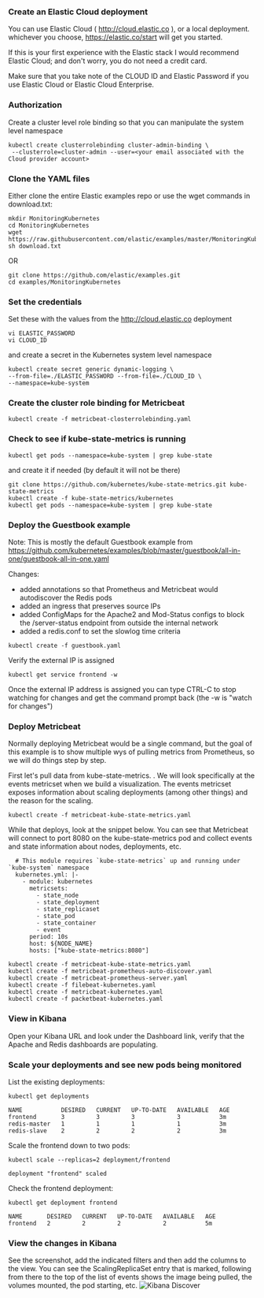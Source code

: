 ### Create an Elastic Cloud deployment
You can use Elastic Cloud ( http://cloud.elastic.co ), or a local deployment.  whichever you choose, https://elastic.co/start will get you started.

If this is your first experience with the Elastic stack I would recommend Elastic Cloud; and don't worry, you do not need a credit card.

Make sure that you take note of the CLOUD ID and Elastic Password if you use Elastic Cloud or Elastic Cloud Enterprise.

### Authorization
Create a cluster level role binding so that you can manipulate the system level namespace

```
kubectl create clusterrolebinding cluster-admin-binding \
 --clusterrole=cluster-admin --user=<your email associated with the Cloud provider account>
```

### Clone the YAML files
Either clone the entire Elastic examples repo or use the wget commands in download.txt:

```
mkdir MonitoringKubernetes
cd MonitoringKubernetes
wget https://raw.githubusercontent.com/elastic/examples/master/MonitoringKubernetes/download.txt
sh download.txt
```

OR

```
git clone https://github.com/elastic/examples.git
cd examples/MonitoringKubernetes
```
### Set the credentials
Set these with the values from the http://cloud.elastic.co deployment

```
vi ELASTIC_PASSWORD
vi CLOUD_ID
```
and create a secret in the Kubernetes system level namespace

```
kubectl create secret generic dynamic-logging \
--from-file=./ELASTIC_PASSWORD --from-file=./CLOUD_ID \
--namespace=kube-system
```

### Create the cluster role binding for Metricbeat
```
kubectl create -f metricbeat-closterrolebinding.yaml
```

### Check to see if kube-state-metrics is running
```
kubectl get pods --namespace=kube-system | grep kube-state
```
and create it if needed (by default it will not be there)

```
git clone https://github.com/kubernetes/kube-state-metrics.git kube-state-metrics
kubectl create -f kube-state-metrics/kubernetes
kubectl get pods --namespace=kube-system | grep kube-state 
```

### Deploy the Guestbook example
Note: This is mostly the default Guestbook example from https://github.com/kubernetes/examples/blob/master/guestbook/all-in-one/guestbook-all-in-one.yaml

Changes:
 - added annotations so that Prometheus and Metricbeat would autodiscover the Redis pods
 - added an ingress that preserves source IPs
 - added ConfigMaps for the Apache2 and Mod-Status configs to block the /server-status endpoint from outside the internal network
 - added a redis.conf to set the slowlog time criteria

```
kubectl create -f guestbook.yaml 
```
Verify the external IP is assigned

```
kubectl get service frontend -w
```
Once the external IP address is assigned you can type CTRL-C to stop watching for changes and get the command prompt back (the -w is "watch for changes")

### Deploy Metricbeat
Normally deploying Metricbeat would be a single command, but the goal of this example is to show multiple wys of pulling metrics from Prometheus, so we will do things step by step.

First let's pull data from kube-state-metrics. . We will look specifically at the events metricset when we build a visualization.  The events metricset exposes information about scaling deployments (among other things) and the reason for the scaling.

```
kubectl create -f metricbeat-kube-state-metrics.yaml
```
While that deploys, look at the snippet below.  You can see that Metricbeat will connect to port 8080 on the kube-state-metrics pod and collect events and state information about nodes, deployments, etc.
```
  # This module requires `kube-state-metrics` up and running under `kube-system` namespace
  kubernetes.yml: |-
    - module: kubernetes
      metricsets:
        - state_node
        - state_deployment
        - state_replicaset
        - state_pod
        - state_container
        - event
      period: 10s
      host: ${NODE_NAME}
      hosts: ["kube-state-metrics:8080"]
```
```
kubectl create -f metricbeat-kube-state-metrics.yaml
kubectl create -f metricbeat-prometheus-auto-discover.yaml
kubectl create -f metricbeat-prometheus-server.yaml
kubectl create -f filebeat-kubernetes.yaml 
kubectl create -f metricbeat-kubernetes.yaml 
kubectl create -f packetbeat-kubernetes.yaml 
```

### View in Kibana

Open your Kibana URL and look under the Dashboard link, verify that the Apache and Redis dashboards are populating.

### Scale your deployments and see new pods being monitored
List the existing deployments:
```
kubectl get deployments

NAME           DESIRED   CURRENT   UP-TO-DATE   AVAILABLE   AGE
frontend       3         3         3            3           3m
redis-master   1         1         1            1           3m
redis-slave    2         2         2            2           3m
```

Scale the frontend down to two pods:
```
kubectl scale --replicas=2 deployment/frontend

deployment "frontend" scaled
```

Check the frontend deployment:
```
kubectl get deployment frontend

NAME       DESIRED   CURRENT   UP-TO-DATE   AVAILABLE   AGE
frontend   2         2         2            2           5m
```

### View the changes in Kibana
See the screenshot, add the indicated filters and then add the columns to the view.  You can see the ScalingReplicaSet entry that is marked, following from there to the top of the list of events shows the image being pulled, the volumes mounted, the pod starting, etc.
![Kibana Discover](https://raw.githubusercontent.com/elastic/examples/master/MonitoringKubernetes/scaling-discover.png)

